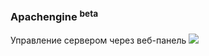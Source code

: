 <h3>Apachengine <sup>beta</sup></h3>
Управление сервером через веб-панель

<img src="https://habrastorage.org/files/ed4/8b6/ffa/ed48b6ffaf5d4bd3aca20c02eeb97a5a.png" aling="center"/>
